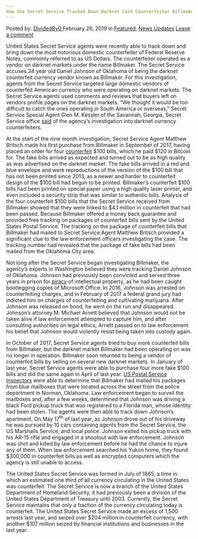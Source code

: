 ```yaml
---
How the Secret Service Tracked Down Darknet Cash Counterfeiter Billmaker
---
```

<article class="post-listing post-28448 post type-post status-publish format-standard has-post-thumbnail hentry category-deepdot-news category-news-updates tag-billmaker tag-cash tag-counterfeiter tag-darknet tag-secret tag-service tag-tracked">
    <div class="post-inner">
    <p class="post-meta">
    <span>Posted by: <a href="https://www.deepdotweb.com/author/dividedby0/" title="">DividedBy0 </a></span>
    <span>February 26, 2019</span>
    <span>in <a href="https://www.deepdotweb.com/category/deepdot-news/" rel="category tag">Featured</a>, <a href="https://www.deepdotweb.com/category/news-updates/" rel="category tag">News Updates</a></span>
    <span><a href="https://www.deepdotweb.com/2019/02/26/how-the-secret-service-tracked-down-darknet-cash-counterfeiter-billmaker/#respond">Leave a comment</a></span>
    </p>
    <div class="clear"></div>
    <div class="entry">
    <p>United States Secret Service agents were recently able to track down and bring down the most notorious domestic counterfeiter of Federal Reserve Notes, commonly referred to as US Dollars. The counterfeiter operated as a vendor on darknet markets under the name Billmaker. The Secret Service accuses 34 year old Daniel Johnson of Oklahoma of being the darknet counterfeit currency vendor known as Billmaker. For this investigation, agents from the Secret Service targeted large domestic vendors of counterfeit American currency who were operating on darknet markets. The Secret Service agents used comments and reviews that buyers left on vendors profile pages on the darknet markets. “We thought it would be too difficult to catch the ones operating in South America or overseas,” Secret Service Special Agent Glen M. Kessler of the Savannah, Georgia, Secret Service office <a href="https://www.postbulletin.com/life/lifestyles/catching-a-five-star-counterfeiter-on-the-dark-web/article_d1eb2354-2a29-11e9-8f5c-938f757e44d7.html">said</a> of the agency’s investigation into darknet currency counterfeiters.</p>
    <p>At the start of the nine month investigation, Secret Service Agent Matthew Britsch made his first purchase from Billmaker in September of 2017, having placed an order for four <a href="https://www.deepdotweb.com/tag/counterfeit/">counterfeit</a> $100 bills, which he paid $120 in Bitcoin for. The fake bills arrived as expected and turned out to be as high quality as was advertised on the darknet market. The fake bills arrived in a red and blue envelope and were reproductions of the version of the $100 bill that has not been printed since 2013, as a newer and harder to counterfeit design of the $100 bill had begun to be printed. Billmaker’s counterfeit $100 bills had been printed on special paper using a high quality laser printer, and even included a security strip that was similar to authentic bills. Analysis of the four counterfeit $100 bills that the Secret Service received from Billmaker showed that they were linked to $4.1 million in counterfeit that had been passed. Because Billmaker offered a money back guarantee and provided free tracking on packages of counterfeit bills sent by the United States Postal Service. The tracking on the package of counterfeit bills that Billmaker had mailed to Secret Service Agent Matthew Britsch provided a significant clue to the law enforcement officers investigating the case. The tracking number had revealed that the package of fake bills had been mailed from the Oklahoma City area.</p>
    <p>Not long after the Secret Service began investigating Billmaker, the agency’s experts in Washington believed they were tracking Daniel Johnson of Oklahoma. Johnson had previously been convicted and served three years in prison for <a href="https://www.deepdotweb.com/tag/piracy/">piracy</a> of intellectual property, as he had been caught bootlegging copies of Microsoft Office. In 2016, Johnson was arrested on counterfeiting charges, and in February of 2017 a federal grand jury had indicted him on charges of counterfeiting and cultivating marijuana. After Johnson was released on bond, he went on the run and disappeared. Johnson’s attorney M. Michael Arnett believed that Johnson would not be taken alive if law enforcement attempted to capture him, and after consulting authorities on legal ethics, Arnett passed on to law enforcement his belief that Johnson would violently resist being taken into custody again.</p>
    <p>In October of 2017, Secret Service agents tried to buy more counterfeit bills from Billmaker, but the darknet market Billmaker had been operating on was no longer in operation. Billmaker soon returned to being a vendor of counterfeit bills by selling on several new darknet markets. In January of last year, Secret Service agents were able to purchase four more fake $100 bills and did the same again in April of last year. <a href="https://www.deepdotweb.com/tag/uspis/">US Postal Service Inspectors</a> were able to determine that Billmaker had mailed his packages from blue mailboxes that were located across the street from the police department in Norman, Oklahoma. Law enforcement began to surveil the mailboxes and, after a few weeks, determined that Johnson was driving a black Ford pickup truck that was registered to a Florida man, whose identity had been stolen. The agents were then able to track down Johnson’s apartment. On May 17<sup>th</sup> of last year, as Johnson drove out of his driveway he was pursued by 10 cars containing agents from the Secret Service, the US Marshalls Service, and local police. Johnson exited his pickup truck with his AR-15 rifle and engaged in a shootout with law enforcement. Johnson was shot and killed by law enforcement before he had the chance to injure any of them. When law enforcement searched his Yukon home, they found $300,000 in counterfeit bills as well as encrypted computers which the agency is still unable to access.</p>
    <p>The United States Secret Service was formed in July of 1865, a time in which an estimated one third of all currency circulating in the United States was counterfeit. The Secret Service is now a branch of the United States Department of Homeland Security, it had previously been a division of the United States Department of Treasury until 2003. Currently, the Secret Service maintains that only a fraction of the currency circulating today is counterfeit. The United States Secret Service made an excess of 1,500 arrests last year, and seized over $204 million in counterfeit currency, with another $107 million seized by financial institutions and businesses in the last year.</p>
    </div>
    <span style="display:none"><a href="https://www.deepdotweb.com/tag/billmaker/" rel="tag">billmaker</a> <a href="https://www.deepdotweb.com/tag/cash/" rel="tag">cash</a> <a href="https://www.deepdotweb.com/tag/counterfeiter/" rel="tag">counterfeiter</a> <a href="https://www.deepdotweb.com/tag/darknet/" rel="tag">darknet</a> <a href="https://www.deepdotweb.com/tag/secret/" rel="tag">secret</a> <a href="https://www.deepdotweb.com/tag/service/" rel="tag">service</a> <a href="https://www.deepdotweb.com/tag/tracked/" rel="tag">tracked</a></span> <span style="display:none" class="updated">2019-02-26</span>
    <div style="display:none" class="vcard author" itemprop="author" itemscope itemtype="http://schema.org/Person"><strong class="fn" itemprop="name"><a href="https://www.deepdotweb.com/author/dividedby0/" title="Posts by DividedBy0" rel="author">DividedBy0</a></strong></div>
    </div>
</article>

